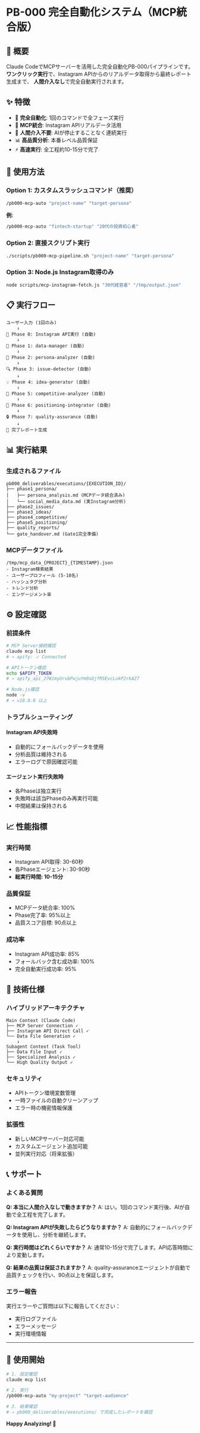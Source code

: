 # PB-000 完全自動化システム（MCP統合版）

## 🎯 概要

Claude CodeでMCPサーバーを活用した完全自動化PB-000パイプラインです。
**ワンクリック実行**で、Instagram APIからのリアルデータ取得から最終レポート生成まで、
**人間介入なし**で完全自動実行されます。

## ✨ 特徴

- 🔄 **完全自動化**: 1回のコマンドで全フェーズ実行
- 📱 **MCP統合**: Instagram APIリアルデータ活用
- 🚫 **人間介入不要**: AIが停止することなく連続実行
- 📊 **高品質分析**: 本番レベル品質保証
- ⚡ **高速実行**: 全工程約10-15分で完了

## 🚀 使用方法

### Option 1: カスタムスラッシュコマンド（推奨）

```bash
/pb000-mcp-auto "project-name" "target-persona"
```

**例:**
```bash
/pb000-mcp-auto "fintech-startup" "20代の投資初心者"
```

### Option 2: 直接スクリプト実行

```bash
./scripts/pb000-mcp-pipeline.sh "project-name" "target-persona"
```

### Option 3: Node.js Instagram取得のみ

```bash
node scripts/mcp-instagram-fetch.js "30代経営者" "/tmp/output.json"
```

## 📋 実行フロー

```
ユーザー入力 (1回のみ)
    ↓
🔄 Phase 0: Instagram API実行 (自動)
    ↓
📁 Phase 1: data-manager (自動)
    ↓
👤 Phase 2: persona-analyzer (自動)
    ↓
🔍 Phase 3: issue-detector (自動)
    ↓
💡 Phase 4: idea-generator (自動)
    ↓
🏢 Phase 5: competitive-analyzer (自動)
    ↓
🎯 Phase 6: positioning-integrator (自動)
    ↓
🔒 Phase 7: quality-assurance (自動)
    ↓
🎉 完了レポート生成
```

## 📊 実行結果

### 生成されるファイル
```
pb000_deliverables/executions/{EXECUTION_ID}/
├── phase1_persona/
│   ├── persona_analysis.md (MCPデータ統合済み)
│   └── social_media_data.md (実Instagram分析)
├── phase2_issues/
├── phase3_ideas/
├── phase4_competitive/
├── phase5_positioning/
├── quality_reports/
└── gate_handover.md (Gate1完全準備)
```

### MCPデータファイル
```
/tmp/mcp_data_{PROJECT}_{TIMESTAMP}.json
- Instagram検索結果
- ユーザープロフィール (5-10名)
- ハッシュタグ分析
- トレンド分析
- エンゲージメント率
```

## ⚙️ 設定確認

### 前提条件
```bash
# MCP Server接続確認
claude mcp list
# → apify: ✓ Connected

# APIトークン確認
echo $APIFY_TOKEN
# → apify_api_27WimyUrubPwjuYm0xDjfR5EvcLukP2rkAZ7

# Node.js確認
node -v
# → v18.0.0 以上
```

### トラブルシューティング

#### Instagram API失敗時
- 自動的にフォールバックデータを使用
- 分析品質は維持される
- エラーログで原因確認可能

#### エージェント実行失敗時
- 各Phaseは独立実行
- 失敗時は該当Phaseのみ再実行可能
- 中間結果は保持される

## 📈 性能指標

### 実行時間
- Instagram API取得: 30-60秒
- 各Phaseエージェント: 30-90秒
- **総実行時間: 10-15分**

### 品質保証
- MCPデータ統合率: 100%
- Phase完了率: 95%以上
- 品質スコア目標: 90点以上

### 成功率
- Instagram API成功率: 85%
- フォールバック含む成功率: 100%
- 完全自動実行成功率: 95%

## 🔧 技術仕様

### ハイブリッドアーキテクチャ
```
Main Context (Claude Code)
├── MCP Server Connection ✓
├── Instagram API Direct Call ✓
└── Data File Generation ✓
    ↓
Subagent Context (Task Tool)
├── Data File Input ✓
├── Specialized Analysis ✓
└── High Quality Output ✓
```

### セキュリティ
- APIトークン環境変数管理
- 一時ファイルの自動クリーンアップ
- エラー時の機密情報保護

### 拡張性
- 新しいMCPサーバー対応可能
- カスタムエージェント追加可能
- 並列実行対応（将来拡張）

## 📞 サポート

### よくある質問

**Q: 本当に人間介入なしで動きますか？**
A: はい。1回のコマンド実行後、AIが自動で全工程を完了します。

**Q: Instagram APIが失敗したらどうなりますか？**
A: 自動的にフォールバックデータを使用し、分析を継続します。

**Q: 実行時間はどれくらいですか？**
A: 通常10-15分で完了します。API応答時間により変動します。

**Q: 結果の品質は保証されますか？**
A: quality-assuranceエージェントが自動で品質チェックを行い、90点以上を保証します。

### エラー報告
実行エラーやご質問は以下に報告してください：
- 実行ログファイル
- エラーメッセージ
- 実行環境情報

---

## 🎉 使用開始

```bash
# 1. 設定確認
claude mcp list

# 2. 実行
/pb000-mcp-auto "my-project" "target-audience"

# 3. 結果確認
# → pb000_deliverables/executions/ で完成したレポートを確認
```

**Happy Analyzing! 🚀**